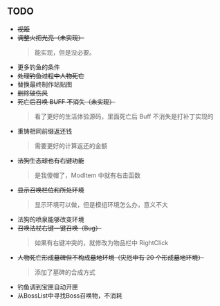 ## TODO

- ~~视距~~
- ~~调整火把光亮（未实现）~~
  > 能实现，但是没必要。
- 更多钓鱼的条件
- ~~处理钓鱼过程中人物死亡~~
- 替换最终制作站贴图
- ~~删除破伤风~~
- ~~死亡后召唤 BUFF 不消失（未实现）~~
  > 看了更好的生活体验源码，里面死亡后 Buff 不消失是打补丁实现的
- 重铸相同前缀返还钱
  > 需要更好的计算返还的金额
- ~~法狗生态球也有右键功能~~
  > 是我傻帽了，ModItem 中就有右击函数
- ~~显示召唤栏位和所处环境~~
  > 显示环境可以做，但是模组环境怎么办，意义不大
- 法狗的喷泉能够改变环境
- ~~召唤法杖右键一键召唤（Bug）~~
  > 如果有右键冲突的，就修改为物品栏中 RightClick
- ~~人物死亡形成墓碑但不构成墓地环境（灾厄中有 20 个形成墓地环境）~~
  > 添加了墓碑的合成方式
- 钓鱼调到宝匣自动开匣
- 从BossList中寻找Boss召唤物，不消耗
